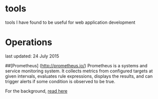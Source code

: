 # tools
tools I have found to be useful for web application development

# Operations
last updated: 24 July 2015

##[Prometheus] (http://prometheus.io/)
Prometheus is a systems and service monitoring system. It collects metrics from configured targets at given intervals, evaluates rule expressions, displays the results, and can trigger alerts if some condition is observed to be true.

For the background, [read here](https://developers.soundcloud.com/blog/prometheus-monitoring-at-soundcloud)
